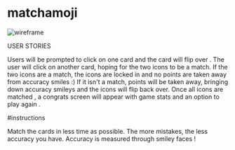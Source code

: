 # matchamoji


![wireframe](https://0qwcaw.dm.files.1drv.com/y4mT0b6KPEuAeMzr7-pW_cI91o3NaSYjERVFAkTcKn8ehZoBEWP_Yga3wHYHHTRXRDkVg6naeL-BO0OLBuf6Xj7uCihn-zQgI2arsnpgYJN9kWdYGOJ-GQNYkTZmx_zd2fM-Lo5xJqmC763u6ZZ2zqclvrDVKVHxhhqRnCalIxJ6XBJ3kwySr6381xqiqQ_VCAfSf-Ah4Na8ZOZMFbgO0AvwA?width=514&height=660&cropmode=none)

USER STORIES

Users will be prompted to click on one card and the card will flip over . The user will click on another card, hoping for the two icons to be a match. If the two icons are a match, the icons are locked in and no points are taken away from accuracy smiles :) If it isn't a match, points will be taken away, bringing down accuracy smileys and the icons will flip back over. Once all icons are matched , a congrats screen will appear with game stats and an option to play again . 

#instructions

 Match the cards in less time as possible. The more mistakes, the less accuracy you have. Accuracy is measured through smiley faces !



